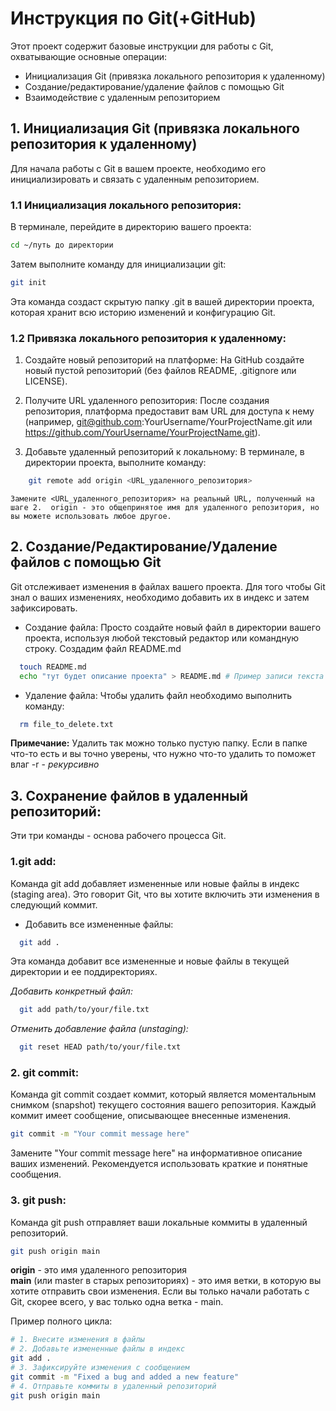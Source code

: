 # Инструкция по Git(+GitHub)  

Этот проект содержит базовые инструкции для работы с Git, охватывающие основные операции:  

* Инициализация Git (привязка локального репозитория к удаленному)  
* Создание/редактирование/удаление файлов с помощью Git  
* Взаимодействие с удаленным репозиторием


## 1. Инициализация Git (привязка локального репозитория к удаленному)  

Для начала работы с Git в вашем проекте, необходимо его инициализировать и связать с удаленным репозиторием.

### **1.1 Инициализация локального репозитория:**  

В терминале, перейдите в директорию вашего проекта:
```bash
cd ~/путь до директории
```  

Затем выполните команду для инициализации git:  
```bash
git init
```

Эта команда создаст скрытую папку .git в вашей директории проекта, которая хранит всю историю изменений и конфигурацию Git.

### **1.2 Привязка локального репозитория к удаленному:**  

1. Создайте новый репозиторий на платформе: На GitHub создайте новый пустой репозиторий (без файлов README, .gitignore или LICENSE).  

2. Получите URL удаленного репозитория: После создания репозитория, платформа предоставит вам URL для доступа к нему (например, git@github.com:YourUsername/YourProjectName.git или https://github.com/YourUsername/YourProjectName.git).  

3. Добавьте удаленный репозиторий к локальному: В терминале, в директории проекта, выполните команду:  
  
```bash
    git remote add origin <URL_удаленного_репозитория>
```  

    Замените <URL_удаленного_репозитория> на реальный URL, полученный на шаге 2.  origin - это общепринятое имя для удаленного репозитория, но вы можете использовать любое другое.  


## 2. Создание/Редактирование/Удаление файлов с помощью Git  

Git отслеживает изменения в файлах вашего проекта. Для того чтобы Git знал о ваших изменениях, необходимо добавить их в индекс и затем зафиксировать.

*  Создание файла: Просто создайте новый файл в директории вашего проекта, используя любой текстовый редактор или командную строку. Cоздадим файл README.md  

```bash
  touch README.md   
  echo "тут будет описание проекта" > README.md # Пример записи текста в файл  
```

* Удаление файла: Чтобы удалить файл необходимо выполнить команду:  

```bash  
  rm file_to_delete.txt   
```  

**Примечание:** Удалить так можно только пустую папку. Если в папке что-то есть и вы точно уверены, что нужно что-то удалить то поможет влаг -r - _рекурсивно_  


## 3. Сохранение файлов в удаленный репозиторий:    

Эти три команды - основа рабочего процесса Git.

### 1.git add:  

Команда git add добавляет измененные или новые файлы в индекс (staging area). Это говорит Git, что вы хотите включить эти изменения в следующий коммит.  

* Добавить все измененные файлы:     
```bash
  git add .  
```
  
  Эта команда добавит все измененные и новые файлы в текущей директории и ее поддиректориях.  

*Добавить конкретный файл:*  
  
```bash
  git add path/to/your/file.txt  
```  

*Отменить добавление файла (unstaging):*  

```bash
  git reset HEAD path/to/your/file.txt   
```   

### 2. git commit:  

Команда git commit создает коммит, который является моментальным снимком (snapshot) текущего состояния вашего репозитория. Каждый коммит имеет сообщение, описывающее внесенные изменения.  


```bash
git commit -m "Your commit message here"  
```  

Замените "Your commit message here" на информативное описание ваших изменений. Рекомендуется использовать краткие и понятные сообщения.  

### 3. git push:  

Команда git push отправляет ваши локальные коммиты в удаленный репозиторий.  


```bash  
git push origin main  
```  

**origin** - это имя удаленного репозитория  
**main** (или master в старых репозиториях) - это имя ветки, в которую вы хотите отправить свои изменения. Если вы только начали работать с Git, скорее всего, у вас только одна ветка - main.  

Пример полного цикла:  


```bash
# 1. Внесите изменения в файлы
# 2. Добавьте измененные файлы в индекс
git add .
# 3. Зафиксируйте изменения с сообщением
git commit -m "Fixed a bug and added a new feature"
# 4. Отправьте коммиты в удаленный репозиторий
git push origin main